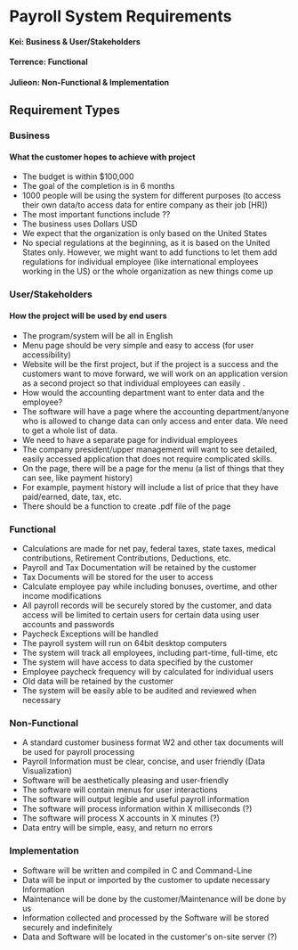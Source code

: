 # Payroll System Requirements
#### Kei: Business & User/Stakeholders
#### Terrence: Functional
#### Julieon: Non-Functional & Implementation

## Requirement Types

### Business
#### What the customer hopes to achieve with project
* The budget is within $100,000
* The goal of the completion is in 6 months
* 1000 people will be using the system for different purposes (to access their own data/to access data for entire company as their job [HR])
* The most important functions include ??
* The business uses Dollars USD
* We expect that the organization is only based on the United States
* No special regulations at the beginning, as it is based on the United States only. However, we might want to add functions to let them add regulations for individual employee (like international employees working in the US) or the whole organization as new things come up

### User/Stakeholders
#### How the project will be used by end users
* The program/system will be all in English
* Menu page should be very simple and easy to access (for user accessibility)
* Website will be the first project, but if the project is a success and the customers want to move forward, we will work on an application version as a second project so that individual employees can easily .
* How would the accounting department want to enter data and the employee?
* The software will have a page where the accounting department/anyone who is allowed to change data can only access and enter data. We need to get a whole list of data.
* We need to have a separate page for individual employees
* The company president/upper management will want to see detailed, easily accessed application that does not require complicated skills.
* On the page, there will be a page for the menu (a list of things that they can see, like payment history)
* For example, payment history will include a list of price that they have paid/earned, date, tax, etc.
* There should be a function to create .pdf file of the page

### Functional
* Calculations are made for net pay, federal taxes, state taxes, medical contributions, Retirement Contributions, Deductions, etc.
* Payroll and Tax Documentation will be retained by the customer
* Tax Documents will be stored for the user to access
* Calculate employee pay while including bonuses, overtime, and other income modifications
* All payroll records will be securely stored by the customer, and data access will be limited to certain users for certain data using user accounts and passwords
* Paycheck Exceptions will be handled
* The payroll system will run on 64bit desktop computers
* The system will track all employees, including part-time, full-time, etc
* The system will have access to  data specified by the customer
* Employee paycheck frequency will by calculated for individual users
* Old data will be retained by the customer
* The system will be easily able to be audited and reviewed when necessary

### Non-Functional
* A standard customer business format W2 and other tax documents will be used for payroll processing
* Payroll Information must be clear, concise, and user friendly (Data Visualization)
* Software will be aesthetically pleasing and user-friendly
* The software will contain menus for user interactions
* The software will output legible and useful payroll information
* The software will process information within X milliseconds (?)
* The software will process X accounts in X minutes (?)
* Data entry will be simple, easy, and return no errors

### Implementation
* Software will be written and compiled in C and Command-Line
* Data will be input or imported by the customer to update necessary Information
* Maintenance will be done by the customer/Maintenance will be done by us
* Information collected and processed by the Software will be stored securely and indefinitely
* Data and Software will be located in the customer's on-site server (?)